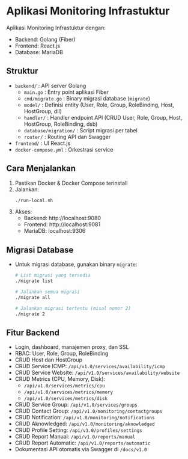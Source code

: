 # Aplikasi Monitoring Infrastuktur 

Aplikasi Monitoring Infrastuktur dengan:
- Backend: Golang (Fiber)
- Frontend: React.js
- Database: MariaDB

## Struktur
- `backend/` : API server Golang
  - `main.go` : Entry point aplikasi Fiber
  - `cmd/migrate.go` : Binary migrasi database (`migrate`)
  - `model/` : Definisi entity (User, Role, Group, RoleBinding, Host, HostGroup, dll)
  - `handler/` : Handler endpoint API (CRUD User, Role, Group, Host, HostGroup, RoleBinding, dsb)
  - `database/migration/` : Script migrasi per tabel
  - `router/` : Routing API dan Swagger
- `frontend/` : UI React.js
- `docker-compose.yml` : Orkestrasi service

## Cara Menjalankan
1. Pastikan Docker & Docker Compose terinstall
2. Jalankan:
   ```bash
   ./run-local.sh
   ```
3. Akses:
   - Backend: http://localhost:9080
   - Frontend: http://localhost:9081
   - MariaDB: localhost:9306

## Migrasi Database
- Untuk migrasi database, gunakan binary `migrate`:
  ```bash
  # List migrasi yang tersedia
  ./migrate list

  # Jalankan semua migrasi
  ./migrate all

  # Jalankan migrasi tertentu (misal nomor 2)
  ./migrate 2
  ```

## Fitur Backend
- Login, dashboard, manajemen proxy, dan SSL
- RBAC: User, Role, Group, RoleBinding
- CRUD Host dan HostGroup
- CRUD Service ICMP: `/api/v1.0/services/availability/icmp`
- CRUD Service Website: `/api/v1.0/services/availability/website`
- CRUD Metrics (CPU, Memory, Disk):
  - `/api/v1.0/services/metrics/cpu`
  - `/api/v1.0/services/metrics/memory`
  - `/api/v1.0/services/metrics/disk`
- CRUD Service Group: `/api/v1.0/services/groups`
- CRUD Contact Group: `/api/v1.0/monitoring/contactgroups`
- CRUD Notification: `/api/v1.0/monitoring/notifications`
- CRUD Aknowledged: `/api/v1.0/monitoring/aknowledged`
- CRUD Profile Setting: `/api/v1.0/profiles/settings`
- CRUD Report Manual: `/api/v1.0/reports/manual`
- CRUD Report Automatic: `/api/v1.0/reports/automatic`
- Dokumentasi API otomatis via Swagger di `/docs/v1.0`

